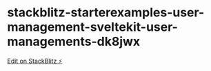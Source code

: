 # stackblitz-starterexamples-user-management-sveltekit-user-managements-dk8jwx

[Edit on StackBlitz ⚡️](https://stackblitz.com/edit/stackblitz-starters-dk8jwx)